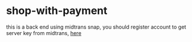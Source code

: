 # shop-with-payment
this is a back end using midtrans snap, you should register account to get server key from midtrans, <a href="https://midtrans.com">here</a>  
